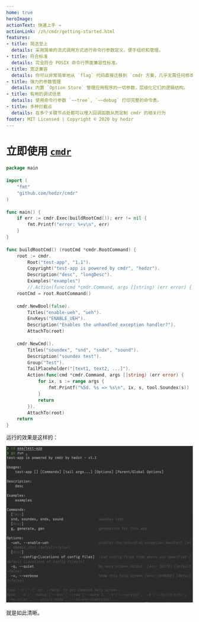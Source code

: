 ```yaml
---
home: true
heroImage: 
actionText: 快速上手 →
actionLink: /zh/cmdr/getting-started.html
features:
- title: 简洁至上
  details: 采用简单的流式调用方式进行命令行参数定义，便于组织和管理。
- title: 符合标准
  details: 完全符合 POSIX 命令行界面兼容性标准。
- title: 宽泛兼容
  details: 你可以非常简单地从 `flag` 代码直接迁移到 `cmdr 方案，几乎无需任何修改。
- title: 强力的参数管理
  details: 内置 `Option Store` 管理应用程序的一切参数，层级化它们的逻辑结构。
- title: 有用的调试信息
  details: 使用命令行参数 `~~tree`, `~~debug` 打印完整的命令表。
- title: 多种拦截点
  details: 在多个关键节点处都可以埋入回调函数从而定制 cmdr 的相关行为
footer: MIT Licensed | Copyright © 2020 by hedzr
---
```


# 立即使用 [`cmdr`](https://github.com/hedzr/cmdr)

```go
package main

import (
	"fmt"
	"github.com/hedzr/cmdr"
)

func main() {
	if err := cmdr.Exec(buildRootCmd()); err != nil {
		fmt.Printf("error: %+v\n", err)
	}
}

func buildRootCmd() (rootCmd *cmdr.RootCommand) {
	root := cmdr.
		Root("test-app", "1.1").
		Copyright("test-app is powered by cmdr", "hedzr").
		Description("desc", "longDesc").
		Examples("examples")
		//.Action(func(cmd *cmdr.Command, args []string) (err error) { return; )
	rootCmd = root.RootCommand()

	cmdr.NewBool(false).
		Titles("enable-ueh", "ueh").
		EnvKeys("ENABLE_UEH").
		Description("Enables the unhandled exception handler?").
		AttachTo(root)

	cmdr.NewCmd().
		Titles("soundex", "snd", "sndx", "sound").
		Description("soundex test").
		Group("Test").
		TailPlaceholder("[text1, text2, ...]").
		Action(func(cmd *cmdr.Command, args []string) (err error) {
			for ix, s := range args {
				fmt.Printf("%5d. %s => %s\n", ix, s, tool.Soundex(s))
			}
			return
		}).
		AttachTo(root)
	return
}
```

运行的效果是这样的：

![image-20210920154132341](https://raw.githubusercontent.com/hzimg/blog-pics/master/uPic/image-20210920154132341.png)

就是如此清晰。

